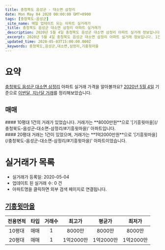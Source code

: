 ```yaml
---
title: 충청북도 음성군 - 대소면 삼정리
date: Mon May 04 2020 00:00:00 GMT+0900
tags: [충청북도-음성군]
_site_name: 매일 업데이트 되는 아파트 실거래가
_title: 충청북도 음성군 대소면 삼정리 아파트 실거래가
_description: 2020년 5월 4일 충청북도 음성군 대소면 삼정리 아파트 실거래 정보입니다. 1건 아파트 정보가 있습니다.
_excerpt: 2020년 5월 4일 충청북도 음성군 대소면 삼정리 아파트 실거래 정보입니다. 1건 아파트 정보가 있습니다.
_updated_time: 2020-05-03T15:00:00.000Z
_keywords: 충청북도,음성군,대소면,삼정리,기흥윗마을
---
```





# 요약
<ins>충청북도 음성군 대소면 삼정리</ins> 아파트 실거래 가격을 알아볼까요? <ins>2020년 5월 4일</ins> 기준으로 <ins>이번달, 지난달 거래</ins>를 정리해보았습니다.

## 매매
<div class="container">
<div class="six columns" markdown="1">
#### 10평대
1건의 거래가 있었습니다. 거래가는 **8000만원**으로 '[기흥윗마을](/충청북도-음성군-대소면-삼정리/#기흥윗마을)' 아파트입니다.
</div>
<div class="six columns" markdown="1">
#### 20평대
거래는 1건이 있었으며, 거래가는 **1억2000만원**으로 '[기흥윗마을](/충청북도-음성군-대소면-삼정리/#기흥윗마을)' 아파트이었습니다.
</div>
</div>



# 실거래가 목록
- 실거래가 등록일: 2020-05-04
- 업데이트 된 실거래 수: 0 건
- 아파트명을 클릭하면 외부 검색 페이지로 연결됩니다.

## [기흥윗마을](#기흥윗마을)

|전용면적|타입|거래수|최고가|평균가|최저가|
|:---:|:---:|:---:|:---:|:---:|:---:|
|10평대|<span class="deal-type-1">매매</span>|1|8000만|8000만|8000만|
|20평대|<span class="deal-type-1">매매</span>|1|1억2000만|1억2000만|1억2000만|

<br/>



